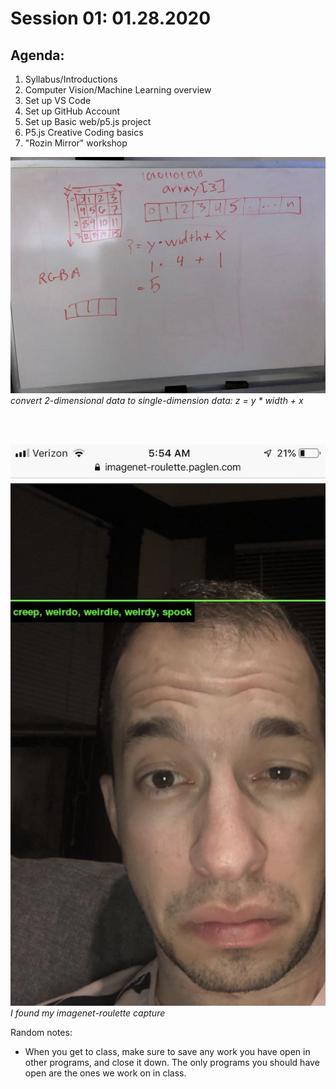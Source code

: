 # Session 01: 01.28.2020

## Agenda:
1. Syllabus/Introductions
1. Computer Vision/Machine Learning overview
1. Set up VS Code
1. Set up GitHub Account
1. Set up Basic web/p5.js project
1. P5.js Creative Coding basics
1. "Rozin Mirror" workshop



![formula](images/formula.jpg)<br>
_convert 2-dimensional data to single-dimension data: z = y * width + x_

<br>
<br>

![weirdie](images/weirdie.jpg)<br>
_I found my imagenet-roulette capture_



Random notes:
* When you get to class, make sure to save any work you have open in other programs, and close it down. The only programs you should have open are the ones we work on in class.